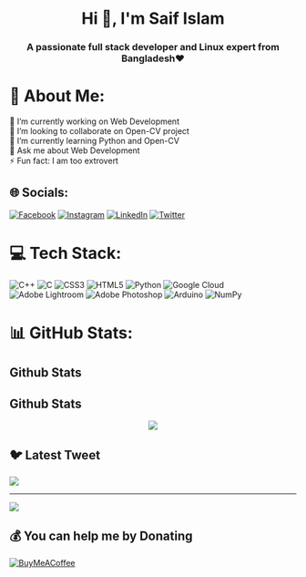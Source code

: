 <h1 align="center">Hi 👋, I'm Saif Islam</h1>
<h3 align="center">A passionate full stack developer and Linux expert from Bangladesh❤️</h3>

# 💫 About Me:
🔭 I’m currently working on Web Development<br>👯 I’m looking to collaborate on Open-CV project<br>🌱 I’m currently learning Python and Open-CV<br>💬 Ask me about Web Development<br>⚡ Fun fact: I am too extrovert


## 🌐 Socials:
[![Facebook](https://img.shields.io/badge/Facebook-%231877F2.svg?logo=Facebook&logoColor=white)](https://facebook.com/saif2312) [![Instagram](https://img.shields.io/badge/Instagram-%23E4405F.svg?logo=Instagram&logoColor=white)](https://instagram.com/sa__if2312) [![LinkedIn](https://img.shields.io/badge/LinkedIn-%230077B5.svg?logo=linkedin&logoColor=white)](https://linkedin.com/in/saif-islam-683b05238) [![Twitter](https://img.shields.io/badge/Twitter-%231DA1F2.svg?logo=Twitter&logoColor=white)](https://twitter.com/saif___islam) 

# 💻 Tech Stack:
![C++](https://img.shields.io/badge/c++-%2300599C.svg?style=for-the-badge&logo=c%2B%2B&logoColor=white) ![C](https://img.shields.io/badge/c-%2300599C.svg?style=for-the-badge&logo=c&logoColor=white) ![CSS3](https://img.shields.io/badge/css3-%231572B6.svg?style=for-the-badge&logo=css3&logoColor=white) ![HTML5](https://img.shields.io/badge/html5-%23E34F26.svg?style=for-the-badge&logo=html5&logoColor=white) ![Python](https://img.shields.io/badge/python-3670A0?style=for-the-badge&logo=python&logoColor=ffdd54) ![Google Cloud](https://img.shields.io/badge/Google%20Cloud-%234285F4.svg?style=for-the-badge&logo=google-cloud&logoColor=white) ![Adobe Lightroom](https://img.shields.io/badge/Adobe%20Lightroom-31A8FF.svg?style=for-the-badge&logo=Adobe%20Lightroom&logoColor=white) ![Adobe Photoshop](https://img.shields.io/badge/adobephotoshop-%2331A8FF.svg?style=for-the-badge&logo=adobephotoshop&logoColor=white) ![Arduino](https://img.shields.io/badge/-Arduino-00979D?style=for-the-badge&logo=Arduino&logoColor=white) ![NumPy](https://img.shields.io/badge/numpy-%23013243.svg?style=for-the-badge&logo=numpy&logoColor=white)
# 📊 GitHub Stats:
## Github Stats  
## Github Stats  
<div align="center"><img src="https://github-readme-stats.vercel.app/api?username=sa-if&show_icons=true&count_private=true&hide_border=true" align="center" /></div>  


## 🐦 Latest Tweet
[![](https://gtce.itsvg.in/api?username=saif___islam)](https://github.com/VishwaGauravIn/github-twitter-card-embed)

---
[![](https://visitcount.itsvg.in/api?id=sa-if&icon=0&color=12)](https://visitcount.itsvg.in)

  ## 💰 You can help me by Donating
  [![BuyMeACoffee](https://img.shields.io/badge/Buy%20Me%20a%20Coffee-ffdd00?style=for-the-badge&logo=buy-me-a-coffee&logoColor=black)](https://buymeacoffee.com/saifislam2H) 

  
